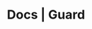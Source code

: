 ---
title: Docs | Guard
description: Guard Docs
menu:
  product_guard_0.1.3:
    identifier: welcome
    name: Welcome
    weight: 10
left_menu: product_guard_0.1.3
---
